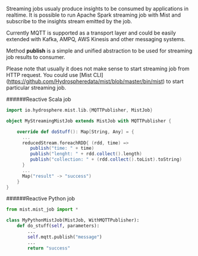 Streaming jobs usualy produce insights to be consumed by applications in realtime. 
It is possible to run Apache Spark streaming job with Mist and subscribe to the insights stream emitted by the job.

Currently MQTT is supported as a transport layer and could be easily extended with Kafka, AMPQ, AWS Kinesis and other messaging systems. 

Method **publish** is a simple and unified abstraction to be used for streaming job results to consumer.

Please note that usually it does not make sense to start streaming job from HTTP request. You could use [Mist CLI] (https://github.com/Hydrospheredata/mist/blob/master/bin/mist) to start particular streaming job. 

######Reactive Scala job

```scala
import io.hydrosphere.mist.lib.{MQTTPublisher, MistJob}

object MyStreamingMistJob extends MistJob with MQTTPublisher {

    override def doStuff(): Map[String, Any] = {
      ...
      reducedStream.foreachRDD{ (rdd, time) =>
         publish("time: " + time)
         publish("lenght: " + rdd.collect().length)
         publish("collection: " + (rdd.collect().toList).toString)
      }
      ...
      Map("result" -> "success")
    }
}
```

######Reactive Python job 

```python
from mist.mist_job import *

class MyPythonMistJob(MistJob, WithMQTTPublisher):
    def do_stuff(self, parameters):
    	...
        self.mqtt.publish("message")
        ...
        return "success"
```
